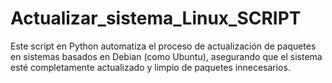 # Actualizar_sistema_Linux_SCRIPT
Este script en Python automatiza el proceso de actualización de paquetes en sistemas basados en Debian (como Ubuntu), asegurando que el sistema esté completamente actualizado y limpio de paquetes innecesarios.
